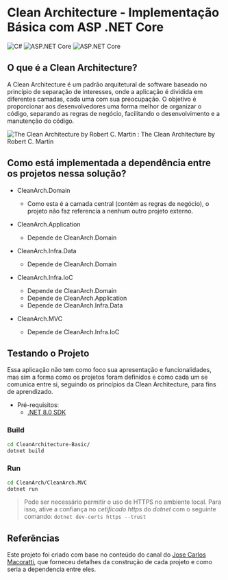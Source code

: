 # Clean Architecture - Implementação Básica com ASP .NET Core
![C#](https://img.shields.io/badge/-C%23-blue) ![ASP.NET Core](https://img.shields.io/badge/-ASP.NET%20Core-green) ![ASP.NET Core](https://img.shields.io/badge/-.NET%20Core-purple)


## O que é a Clean Architecture?
A Clean Architecture é um padrão arquitetural de software baseado no princípio de separação de interesses, onde a aplicação é dividida em diferentes camadas, cada uma com sua preocupação. O objetivo é proporcionar aos desenvolvedores uma forma melhor de organizar o código, separando as regras de negócio, facilitando o desenvolvimento e a manutenção do código.

![The Clean Architecture by Robert C. Martin](https://blog.cleancoder.com/uncle-bob/images/2012-08-13-the-clean-architecture/CleanArchitecture.jpg)
: The Clean Architecture by Robert C. Martin

## Como está implementada a dependência entre os projetos nessa solução?

- CleanArch.Domain
    - Como esta é a camada central (contém as regras de negócio), o projeto não faz referencia a nenhum outro projeto externo.

- CleanArch.Application
    - Depende de CleanArch.Domain

- CleanArch.Infra.Data
    - Depende de CleanArch.Domain

- CleanArch.Infra.IoC
    - Depende de CleanArch.Domain
    - Depende de CleanArch.Application
    - Depende de CleanArch.Infra.Data

- CleanArch.MVC
    - Depende de CleanArch.Infra.IoC

## Testando o Projeto
Essa aplicação não tem como foco sua apresentação e funcionalidades, mas sim a forma como os projetos foram definidos e como cada um se comunica entre si, seguindo os princípios da Clean Architecture, para fins de aprendizado.

- Pré-requisitos:
    * [.NET 8.0 SDK](https://dotnet.microsoft.com/pt-br/download)

### Build
```bash
cd CleanArchitecture-Basic/
dotnet build
```

### Run
```bash
cd CleanArch/CleanArch.MVC
dotnet run
```
> Pode ser necessário permitir o uso de HTTPS no ambiente local. Para isso, ative a confiança no *cetificado https* do *dotnet* com o seguinte comando: ```dotnet dev-certs https --trust```

## Referências

Este projeto foi criado com base no conteúdo do canal do [Jose Carlos Macoratti](https://www.youtube.com/@josecarlosmacoratti), que forneceu detalhes da construção de cada projeto e como seria a dependencia entre eles.

